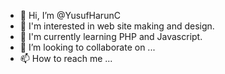 - 👋 Hi, I’m @YusufHarunC
- 👀 I'm interested in web site making and design.
- 🌱 I'm currently learning PHP and Javascript.
- 💞️ I’m looking to collaborate on ...
- 📫 How to reach me ...

<!---
YusufHarunC/YusufHarunC is a ✨ special ✨ repository because its `README.md` (this file) appears on your GitHub profile.
You can click the Preview link to take a look at your changes.
--->

